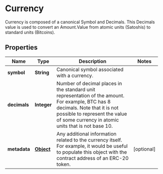 

# Currency

Currency is composed of a canonical Symbol and Decimals. This Decimals value is used to convert an Amount.Value from atomic units (Satoshis) to standard units (Bitcoins).
## Properties

Name | Type | Description | Notes
------------ | ------------- | ------------- | -------------
**symbol** | **String** | Canonical symbol associated with a currency. | 
**decimals** | **Integer** | Number of decimal places in the standard unit representation of the amount. For example, BTC has 8 decimals. Note that it is not possible to represent the value of some currency in atomic units that is not base 10. | 
**metadata** | [**Object**](.md) | Any additional information related to the currency itself. For example, it would be useful to populate this object with the contract address of an ERC-20 token. |  [optional]



